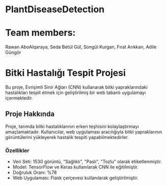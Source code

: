 # PlantDiseaseDetection
# Team members: 
Rawan AboAlqaraya, Seda Betül Gül, Songül Kurgan, Fırat Arıkkan, Adile Güngör

# Bitki Hastalığı Tespit Projesi

Bu proje, Evrişimli Sinir Ağları (CNN) kullanarak bitki yapraklarındaki hastalıkları tespit etmek için geliştirilmiş bir web tabanlı uygulamayı içermektedir.

## Proje Hakkında

Proje, tarımda bitki hastalıklarının erken teşhisini kolaylaştırmayı amaçlamaktadır. Kullanıcılar, web uygulaması aracılığıyla bitki yapraklarının görüntülerini yükleyerek hastalık tespiti yapabilmektedirler. 

### Özellikler

- Veri Seti: 1530 görüntü, "Sağlıklı", "Paslı", "Tozlu" olarak etiketlenmiştir.
- Model: TensorFlow ve Keras kullanılarak CNN ile eğitilmiştir.
- Doğruluk Oranı: %78
- Web Uygulaması: Flask çerçevesi kullanılarak geliştirilmiştir.


